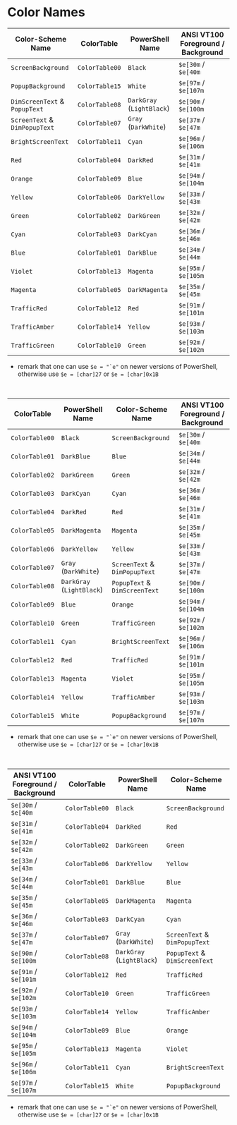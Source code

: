 # Color Names

 Color-Scheme Name            | ColorTable     | PowerShell Name | ANSI VT100 Foreground / Background
------------------------------|----------------|---------------|--------------------
`ScreenBackground`            | `ColorTable00` | `Black`       | `$e[30m` / `$e[40m`
`PopupBackground`             | `ColorTable15` | `White`       | `$e[97m` / `$e[107m`
`DimScreenText` & `PopupText` | `ColorTable08` | `DarkGray` (`LightBlack`) | `$e[90m` / `$e[100m`
`ScreenText` & `DimPopupText` | `ColorTable07` | `Gray` (`DarkWhite`)      | `$e[37m` / `$e[47m`
`BrightScreenText`            | `ColorTable11` | `Cyan`        | `$e[96m` / `$e[106m`
`Red`                         | `ColorTable04` | `DarkRed`     | `$e[31m` / `$e[41m`
`Orange`                      | `ColorTable09` | `Blue`        | `$e[94m` / `$e[104m`
`Yellow`                      | `ColorTable06` | `DarkYellow`  | `$e[33m` / `$e[43m`
`Green`                       | `ColorTable02` | `DarkGreen`   | `$e[32m` / `$e[42m`
`Cyan`                        | `ColorTable03` | `DarkCyan`    | `$e[36m` / `$e[46m`
`Blue`                        | `ColorTable01` | `DarkBlue`    | `$e[34m` / `$e[44m`
`Violet`                      | `ColorTable13` | `Magenta`     | `$e[95m` / `$e[105m`
`Magenta`                     | `ColorTable05` | `DarkMagenta` | `$e[35m` / `$e[45m`
`TrafficRed`                  | `ColorTable12` | `Red`         | `$e[91m` / `$e[101m`
`TrafficAmber`                | `ColorTable14` | `Yellow`      | `$e[93m` / `$e[103m`
`TrafficGreen`                | `ColorTable10` | `Green`       | `$e[92m` / `$e[102m`

- remark that one can use ``$e = "`e"`` on newer versions of PowerShell, otherwise use `$e = [char]27` or `$e = [char]0x1B`

<br/>

ColorTable     | PowerShell Name           | Color-Scheme Name             | ANSI VT100 Foreground / Background
---------------|---------------|-------------------------------|--------------------
`ColorTable00` | `Black`       | `ScreenBackground`            | `$e[30m` / `$e[40m`
`ColorTable01` | `DarkBlue`    | `Blue`                        | `$e[34m` / `$e[44m`
`ColorTable02` | `DarkGreen`   | `Green`                       | `$e[32m` / `$e[42m`
`ColorTable03` | `DarkCyan`    | `Cyan`                        | `$e[36m` / `$e[46m`
`ColorTable04` | `DarkRed`     | `Red`                         | `$e[31m` / `$e[41m`
`ColorTable05` | `DarkMagenta` | `Magenta`                     | `$e[35m` / `$e[45m`
`ColorTable06` | `DarkYellow`  | `Yellow`                      | `$e[33m` / `$e[43m`
`ColorTable07` | `Gray` (`DarkWhite`)      | `ScreenText` & `DimPopupText` | `$e[37m` / `$e[47m`
`ColorTable08` | `DarkGray` (`LightBlack`) | `PopupText` & `DimScreenText` | `$e[90m` / `$e[100m`
`ColorTable09` | `Blue`        | `Orange`                      | `$e[94m` / `$e[104m`
`ColorTable10` | `Green`       | `TrafficGreen`                | `$e[92m` / `$e[102m`
`ColorTable11` | `Cyan`        | `BrightScreenText`            | `$e[96m` / `$e[106m`
`ColorTable12` | `Red`         | `TrafficRed`                  | `$e[91m` / `$e[101m`
`ColorTable13` | `Magenta`     | `Violet`                      | `$e[95m` / `$e[105m`
`ColorTable14` | `Yellow`      | `TrafficAmber`                | `$e[93m` / `$e[103m`
`ColorTable15` | `White`       | `PopupBackground`             | `$e[97m` / `$e[107m`

- remark that one can use ``$e = "`e"`` on newer versions of PowerShell, otherwise use `$e = [char]27` or `$e = [char]0x1B`

<br/>

ANSI VT100 Foreground / Background | ColorTable | PowerShell Name | Color-Scheme Name
---------------------| ---------------|---------------|------------------
`$e[30m` / `$e[40m`  | `ColorTable00` | `Black`       | `ScreenBackground`
`$e[31m` / `$e[41m`  | `ColorTable04` | `DarkRed`     | `Red`
`$e[32m` / `$e[42m`  | `ColorTable02` | `DarkGreen`   | `Green`
`$e[33m` / `$e[43m`  | `ColorTable06` | `DarkYellow`  | `Yellow`
`$e[34m` / `$e[44m`  | `ColorTable01` | `DarkBlue`    | `Blue`
`$e[35m` / `$e[45m`  | `ColorTable05` | `DarkMagenta` | `Magenta`
`$e[36m` / `$e[46m`  | `ColorTable03` | `DarkCyan`    | `Cyan`
`$e[37m` / `$e[47m`  | `ColorTable07` | `Gray` (`DarkWhite`)      | `ScreenText` & `DimPopupText`
`$e[90m` / `$e[100m` | `ColorTable08` | `DarkGray` (`LightBlack`) | `PopupText` & `DimScreenText`
`$e[91m` / `$e[101m` | `ColorTable12` | `Red`         | `TrafficRed`
`$e[92m` / `$e[102m` | `ColorTable10` | `Green`       | `TrafficGreen`
`$e[93m` / `$e[103m` | `ColorTable14` | `Yellow`      | `TrafficAmber`
`$e[94m` / `$e[104m` | `ColorTable09` | `Blue`        | `Orange`
`$e[95m` / `$e[105m` | `ColorTable13` | `Magenta`     | `Violet`
`$e[96m` / `$e[106m` | `ColorTable11` | `Cyan`        | `BrightScreenText`
`$e[97m` / `$e[107m` | `ColorTable15` | `White`       | `PopupBackground`

- remark that one can use ``$e = "`e"`` on newer versions of PowerShell, otherwise use `$e = [char]27` or `$e = [char]0x1B`